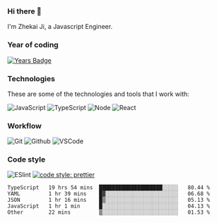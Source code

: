 ### Hi there 👋
I'm Zhekai Ji, a Javascript Engineer.

### Year of coding
[![Years Badge](https://badges.pufler.dev/years/jizhekai)](https://badges.pufler.dev)

### Technologies
These are some of the technologies and tools that I work with:

![JavaScript](https://img.shields.io/badge/JavaScript-323330.svg?logo=javascript&logoColor=F7DF1E) 
![TypeScript](https://img.shields.io/badge/TypeScript-007ACC.svg?logo=typescript&logoColor=white) 
![Node](https://img.shields.io/badge/Node.js-43853D.svg?logo=node.js&logoColor=white)
![React](https://img.shields.io/badge/React-20232a.svg?logo=react&logoColor=61DAFB) 

### Workflow
![Git](https://img.shields.io/badge/Git-black?logo=git) 
![Github](https://img.shields.io/badge/Github-100000.svg?logo=github&logoColor=white)
![VSCode](https://img.shields.io/badge/VSCode-007ACC?logo=visual-studio-code&logoColor=white)	

### Code style
![ESlint](https://img.shields.io/badge/-ESlint-4B32C3?style=flat-square&logo=eslint)
[![code style: prettier](https://img.shields.io/badge/code_style-prettier-ff69b4.svg?style=flat-square)](https://github.com/prettier/prettier)


<!--START_SECTION:waka-->

```text
TypeScript   19 hrs 54 mins  ████████████████████░░░░░   80.44 %
YAML         1 hr 39 mins    █▓░░░░░░░░░░░░░░░░░░░░░░░   06.68 %
JSON         1 hr 16 mins    █▒░░░░░░░░░░░░░░░░░░░░░░░   05.13 %
JavaScript   1 hr 1 min      █░░░░░░░░░░░░░░░░░░░░░░░░   04.13 %
Other        22 mins         ▒░░░░░░░░░░░░░░░░░░░░░░░░   01.53 %
```

<!--END_SECTION:waka-->
